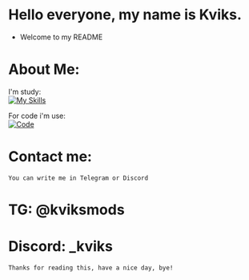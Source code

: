 # Hello everyone, my name is Kviks.
- Welcome to my README

# About Me:
I'm study:      
[![My Skills](https://skillicons.dev/icons?i=haxe,lua&theme=dark)](https://skillicons.dev)

For code i'm use:         
[![Code](https://skillicons.dev/icons?i=vscode&theme=dark)](https://skillicons.dev)

# Contact me:
` You can write me in Telegram or Discord `
# TG: @kviksmods
# Discord: _kviks

` Thanks for reading this, have a nice day, bye! `
